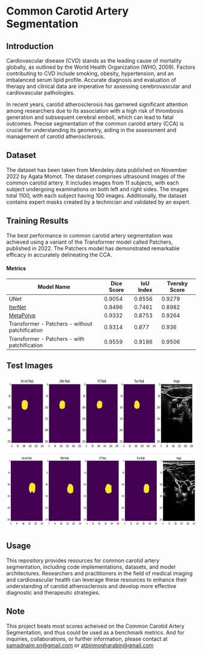 # Common Carotid Artery Segmentation

## Introduction

Cardiovascular disease (CVD) stands as the leading cause of mortality globally, as outlined by the World Health Organization (WHO, 2009). Factors contributing to CVD include smoking, obesity, hypertension, and an imbalanced serum lipid profile. Accurate diagnosis and evaluation of therapy and clinical data are imperative for assessing cerebrovascular and cardiovascular pathologies.

In recent years, carotid atherosclerosis has garnered significant attention among researchers due to its association with a high risk of thrombosis generation and subsequent cerebral emboli, which can lead to fatal outcomes. Precise segmentation of the common carotid artery (CCA) is crucial for understanding its geometry, aiding in the assessment and management of carotid atherosclerosis.

## Dataset
The dataset has been taken from Mendeley.data published on November 2022 by Agata Momot. The dataset comprises ultrasound images of the common carotid artery. It includes images from 11 subjects, with each subject undergoing examinations on both left and right sides. The images total 1100, with each subject having 100 images. Additionally, the dataset contains expert masks created by a technician and validated by an expert.

## Training Results

The best performance in common carotid artery segmentation was achieved using a variant of the Transformer model called Patchers, published in 2022. The Patchers model has demonstrated remarkable efficacy in accurately delineating the CCA.
#### Metrics


| Model Name            |  Dice Score | IoU Index | Tversky Score |
|-----------------------|-------------|-----------|---------------|
|    UNet               |    0.9054        |  0.8556         |       0.9279        |
| [IterNet](https://github.com/conscienceli/IterNet)|      0.8496       |    0.7461        |    0.8982           |
| [MetaPolyp](https://github.com/huyquoctrinh/MetaPolyp-CBMS2023)|  0.9332            |    0.8753        |  0.9264              |
|Transformer - Patchers - without patchification |   0.9314  |  0.877          |       0.936 |
|Transformer - Patchers -  with patchification|   0.9559  |     0.9186       |         0.9506           |

## Test Images
<img src="images/test1.png" alt="Image 1" width="800" height="200"> <img src="images/test2.png" alt="Image 2" width="800" height="200">




## Usage

This repository provides resources for common carotid artery segmentation, including code implementations, datasets, and model architectures. Researchers and practitioners in the field of medical imaging and cardiovascular health can leverage these resources to enhance their understanding of carotid atherosclerosis and develop more effective diagnostic and therapeutic strategies.

## Note

This project beats most scores acheived on the Common Carotid Artery Segmentation, and thus could be used as a benchmark metrics. And for inquiries, collaborations, or further information, please contact at samadnajm.sn@gmail.com or atbinmogharabin@gmail.com


